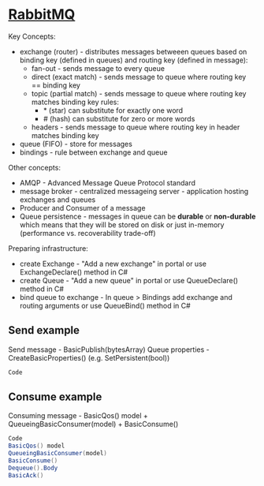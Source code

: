 # [RabbitMQ](https://www.youtube.com/watch?v=deG25y_r6OY)

Key Concepts:

- exchange (router) - distributes messages betweeen queues based on binding key (defined in queues) and routing key (defined in message):
  - fan-out - sends message to every queue
  - direct (exact match) - sends message to queue where routing key == binding key
  - topic (partial match) - sends message to queue where routing key matches binding key rules:
    - \* (star) can substitute for exactly one word
    - \# (hash) can substitute for zero or more words
  - headers - sends message to queue where routing key in header matches binding key
- queue (FIFO) - store for messages
- bindings - rule between exchange and queue

Other concepts:

- AMQP - Advanced Message Queue Protocol standard
- message broker - centralized messageing server - application hosting exchanges and queues
- Producer and Consumer of a message
- Queue persistence - messages in queue can be **durable** or **non-durable** which means that they will be stored on disk or just in-memory (performance vs. recoverability trade-off)

Preparing infrastructure:

- create Exchange - "Add a new exchange" in portal or use ExchangeDeclare() method in C#
- create Queue - "Add a new queue" in portal or use QueueDeclare() method in C#
- bind queue to exchange - In queue > Bindings add exchange and routing arguments or use QueueBind() method in C#

## Send example

Send message - BasicPublish(bytesArray)
Queue properties - CreateBasicProperties() (e.g. SetPersistent(bool))

```C#
Code
```

## Consume example

Consuming message - BasicQos() model + QueueingBasicConsumer(model) + BasicConsume()

```C#
Code
BasicQos() model
QueueingBasicConsumer(model)
BasicConsume()
Dequeue().Body
BasicAck()
```
